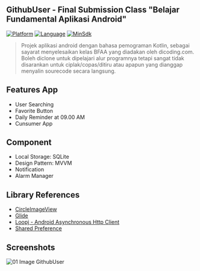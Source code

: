 ## GithubUser - Final Submission Class "Belajar Fundamental Aplikasi Android"
[![Platform](https://img.shields.io/badge/platform-Android-green)](https://github.com/alankurniadi12/GithubUser/blob/master/app/build.gradle)
[![Language](https://img.shields.io/badge/language-Kotlin-blue)](https://github.com/alankurniadi12/GithubUser/blob/master/app/build.gradle)
[![MinSdk](https://img.shields.io/badge/minsdk-21-red)](https://github.com/alankurniadi12/GithubUser/blob/master/app/build.gradle)


> Projek aplikasi android dengan bahasa pemograman Kotlin, sebagai sayarat menyelesaikan kelas BFAA yang diadakan oleh dicoding.com. Boleh diclone untuk dipelajari alur programnya tetapi sangat tidak disarankan untuk ciplak/copas/ditiru atau apapun yang dianggap menyalin sourecode secara langsung.

## Features App
* User Searching
* Favorite Button
* Daily Reminder at 09.00 AM
* Cunsumer App

## Component
* Local Storage: SQLite
* Design Pattern: MVVM
* Notification
* Alarm Manager

## Library References
* [CircleImageView](https://github.com/hdodenhof/CircleImageView)
* [Glide](https://github.com/bumptech/glide)
* [Loopj - Android Asynchronous Http Client](http://loopj.com/android-async-http)
* [Shared Preference](https://developer.android.com/jetpack/androidx/releases/preference/)

## Screenshots
![01 Image GithubUser](https://user-images.githubusercontent.com/39579462/83623018-fb7d1480-a5ba-11ea-8b2b-a2d30b1fe294.png)
